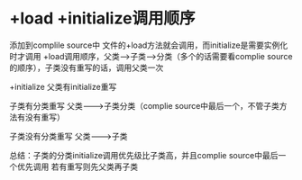 #  +load   +initialize调用顺序

添加到complile source中 文件的+load方法就会调用，而initialize是需要实例化时才调用
+load调用顺序，父类-->子类-->分类（多个的话需要看complie source的顺序），子类没有重写的话，调用父类一次

+initialize 
父类有initialize重写

子类有分类重写
父类--->子类分类（complie source中最后一个，不管子类方法有没有重写）

子类没有分类重写
父类--->子类

总结：子类的分类initialize调用优先级比子类高，并且complie source中最后一个优先调用
若有重写则先父类再子类
